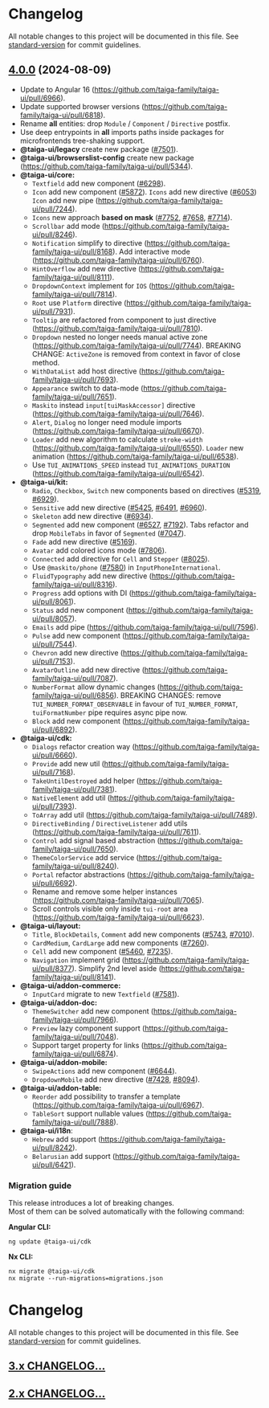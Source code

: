 # Changelog

All notable changes to this project will be documented in this file. See
[standard-version](https://github.com/conventional-changelog/standard-version) for commit guidelines.

## [4.0.0](https://github.com/taiga-family/taiga-ui/compare/v4.0.0-rc.10...v4.0.0) (2024-08-09)

- Update to Angular 16 (https://github.com/taiga-family/taiga-ui/pull/6966).
- Update supported browser versions (https://github.com/taiga-family/taiga-ui/pull/6818).
- Rename **all** entities: drop `Module` / `Component` / `Directive` postfix.
- Use deep entrypoints in **all** imports paths inside packages for microfrontends tree-shaking support.
- **@taiga-ui/legacy** create new package ([#7501](https://github.com/taiga-family/taiga-ui/pull/7501)).
- **@taiga-ui/browserslist-config** create new package (https://github.com/taiga-family/taiga-ui/pull/5344).
- **@taiga-ui/core:**
  - `Textfield` add new component ([#6298](https://github.com/taiga-family/taiga-ui/pull/6298)).
  - `Icon` add new component ([#5872](https://github.com/taiga-family/taiga-ui/pull/5872)). `Icons` add new directive
    ([#6053](https://github.com/taiga-family/taiga-ui/pull/6053)) `Icon` add new pipe
    (https://github.com/taiga-family/taiga-ui/pull/7244).
  - `Icons` new approach **based on mask** ([#7752](https://github.com/taiga-family/taiga-ui/pull/7752),
    [#7658](https://github.com/taiga-family/taiga-ui/pull/7658),
    [#7714](https://github.com/taiga-family/taiga-ui/pull/7714)).
  - `Scrollbar` add mode (https://github.com/taiga-family/taiga-ui/pull/8246).
  - `Notification` simplify to directive (https://github.com/taiga-family/taiga-ui/pull/8168). Add interactive mode
    (https://github.com/taiga-family/taiga-ui/pull/6760).
  - `HintOverflow` add new directive (https://github.com/taiga-family/taiga-ui/pull/8111).
  - `DropdownContext` implement for `IOS` (https://github.com/taiga-family/taiga-ui/pull/7814).
  - `Root` use `Platform` directive (https://github.com/taiga-family/taiga-ui/pull/7931).
  - `Tooltip` are refactored from component to just directive (https://github.com/taiga-family/taiga-ui/pull/7810).
  - `Dropdown` nested no longer needs manual active zone (https://github.com/taiga-family/taiga-ui/pull/7744). BREAKING
    CHANGE: `ActiveZone` is removed from context in favor of close method.
  - `WithDataList` add host directive (https://github.com/taiga-family/taiga-ui/pull/7693).
  - `Appearance` switch to data-mode (https://github.com/taiga-family/taiga-ui/pull/7651).
  - `Maskito` instead `input[tuiMaskAccessor]` directive (https://github.com/taiga-family/taiga-ui/pull/7646).
  - `Alert`, `Dialog` no longer need module imports (https://github.com/taiga-family/taiga-ui/pull/6670).
  - `Loader` add new algorithm to calculate `stroke-width` (https://github.com/taiga-family/taiga-ui/pull/6550).
    `Loader` new animation (https://github.com/taiga-family/taiga-ui/pull/6538).
  - Use `TUI_ANIMATIONS_SPEED` instead `TUI_ANIMATIONS_DURATION` (https://github.com/taiga-family/taiga-ui/pull/6542).
- **@taiga-ui/kit:**
  - `Radio`, `Checkbox`, `Switch` new components based on directives
    ([#5319](https://github.com/taiga-family/taiga-ui/pull/5319),
    [#6929](https://github.com/taiga-family/taiga-ui/pull/6929)).
  - `Sensitive` add new directive ([#5425](https://github.com/taiga-family/taiga-ui/pull/5425),
    [#6491](https://github.com/taiga-family/taiga-ui/pull/6491),
    [#6960](https://github.com/taiga-family/taiga-ui/pull/6960)).
  - `Skeleton` add new directive ([#6934](https://github.com/taiga-family/taiga-ui/pull/6934)).
  - `Segmented` add new component ([#6527](https://github.com/taiga-family/taiga-ui/pull/6527),
    [#7192](https://github.com/taiga-family/taiga-ui/pull/7192)). Tabs refactor and drop `MobileTabs` in favor of
    `Segmented` ([#7047](https://github.com/taiga-family/taiga-ui/pull/7047)).
  - `Fade` add new directive ([#5169](https://github.com/taiga-family/taiga-ui/pull/5169)).
  - `Avatar` add colored icons mode ([#7806](https://github.com/taiga-family/taiga-ui/pull/7806)).
  - `Connected` add directive for `Cell` and `Stepper` ([#8025](https://github.com/taiga-family/taiga-ui/pull/8025)).
  - Use `@maskito/phone` ([#7580](https://github.com/taiga-family/taiga-ui/pull/7580)) in `InputPhoneInternational`.
  - `FluidTypography` add new directive (https://github.com/taiga-family/taiga-ui/pull/8316).
  - `Progress` add options with DI (https://github.com/taiga-family/taiga-ui/pull/8061).
  - `Status` add new component (https://github.com/taiga-family/taiga-ui/pull/8057).
  - `Emails` add pipe (https://github.com/taiga-family/taiga-ui/pull/7596).
  - `Pulse` add new component (https://github.com/taiga-family/taiga-ui/pull/7544).
  - `Chevron` add new directive (https://github.com/taiga-family/taiga-ui/pull/7153).
  - `AvatarOutline` add new directive (https://github.com/taiga-family/taiga-ui/pull/7087).
  - `NumberFormat` allow dynamic changes (https://github.com/taiga-family/taiga-ui/pull/6856). BREAKING CHANGES: remove
    `TUI_NUMBER_FORMAT_OBSERVABLE` in favour of `TUI_NUMBER_FORMAT`, `tuiFormatNumber` pipe requires async pipe now.
  - `Block` add new component (https://github.com/taiga-family/taiga-ui/pull/6892).
- **@taiga-ui/cdk:**
  - `Dialogs` refactor creation way (https://github.com/taiga-family/taiga-ui/pull/6660).
  - `Provide` add new util (https://github.com/taiga-family/taiga-ui/pull/7168).
  - `TakeUntilDestroyed` add helper (https://github.com/taiga-family/taiga-ui/pull/7381).
  - `NativeElement` add util (https://github.com/taiga-family/taiga-ui/pull/7393).
  - `ToArray` add util (https://github.com/taiga-family/taiga-ui/pull/7489).
  - `DirectiveBinding` / `DirectiveListener` add utils (https://github.com/taiga-family/taiga-ui/pull/7611).
  - `Control` add signal based abstraction (https://github.com/taiga-family/taiga-ui/pull/7650).
  - `ThemeColorService` add service (https://github.com/taiga-family/taiga-ui/pull/8240).
  - `Portal` refactor abstractions (https://github.com/taiga-family/taiga-ui/pull/6692).
  - Rename and remove some helper instances (https://github.com/taiga-family/taiga-ui/pull/7065).
  - Scroll controls visible only inside `tui-root` area (https://github.com/taiga-family/taiga-ui/pull/6623).
- **@taiga-ui/layout:**
  - `Title`, `BlockDetails`, `Comment` add new components ([#5743](https://github.com/taiga-family/taiga-ui/pull/5743),
    [#7010](https://github.com/taiga-family/taiga-ui/pull/7010)).
  - `CardMedium`, `CardLarge` add new components ([#7260](https://github.com/taiga-family/taiga-ui/pull/7260)).
  - `Cell` add new component ([#5460](https://github.com/taiga-family/taiga-ui/pull/5460),
    [#7235](https://github.com/taiga-family/taiga-ui/pull/7235)).
  - `Navigation` implement grid (https://github.com/taiga-family/taiga-ui/pull/8377). Simplify 2nd level aside
    (https://github.com/taiga-family/taiga-ui/pull/8141).
- **@taiga-ui/addon-commerce:**
  - `InputCard` migrate to new `Textfield` ([#7581](https://github.com/taiga-family/taiga-ui/pull/7581)).
- **@taiga-ui/addon-doc:**
  - `ThemeSwitcher` add new component (https://github.com/taiga-family/taiga-ui/pull/7966).
  - `Preview` lazy component support (https://github.com/taiga-family/taiga-ui/pull/7048).
  - Support target property for links (https://github.com/taiga-family/taiga-ui/pull/6874).
- **@taiga-ui/addon-mobile:**
  - `SwipeActions` add new component ([#6644](https://github.com/taiga-family/taiga-ui/pull/6644)).
  - `DropdownMobile` add new directive ([#7428](https://github.com/taiga-family/taiga-ui/pull/7428),
    [#8094](https://github.com/taiga-family/taiga-ui/pull/8094)).
- **@taiga-ui/addon-table:**
  - `Reorder` add possibility to transfer a template (https://github.com/taiga-family/taiga-ui/pull/6967).
  - `TableSort` support nullable values (https://github.com/taiga-family/taiga-ui/pull/7888).
- **@taiga-ui/i18n**:
  - `Hebrew` add support (https://github.com/taiga-family/taiga-ui/pull/8242).
  - `Belarusian` add support (https://github.com/taiga-family/taiga-ui/pull/6421).

<div id="migration"> </div>

### Migration guide

This release introduces a lot of breaking changes.<br/> Most of them can be solved automatically with the following
command:

**Angular CLI:**

```
ng update @taiga-ui/cdk
```

**Nx CLI:**

```
nx migrate @taiga-ui/cdk
nx migrate --run-migrations=migrations.json
```

# Changelog

All notable changes to this project will be documented in this file. See
[standard-version](https://github.com/conventional-changelog/standard-version) for commit guidelines.

## [3.x CHANGELOG...](https://github.com/taiga-family/taiga-ui/blob/v3.x/CHANGELOG.md)

## [2.x CHANGELOG...](https://github.com/taiga-family/taiga-ui/blob/v2.x/CHANGELOG.md)
